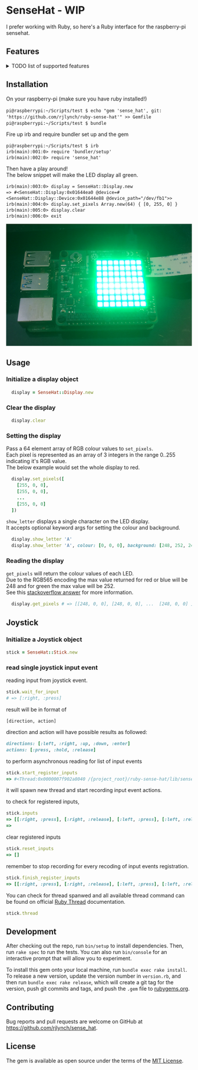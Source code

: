 # SenseHat - WIP
I prefer working with Ruby, so here's a Ruby interface for the raspberry-pi sensehat.

## Features
<details>
    <summary>TODO list of supported features</summary>
    
    ### Display
    [x] clear  
    [x] set pixels  
    [x] get pixels  
    [ ] set pixel  
    [ ] get pixel  
    [ ] rotation  
    [ ] flip_h  
    [ ] flip_v  
    [ ] load_image  
    [ ] show_message  
    [x] show_letter  
    
    ### Environment
    [ ] humidity  
    [ ] temp from humidity  
    [ ] pressure  
    [ ] temp from pressure  

    ### IMU Sensor
    [ ] compass  
    [ ] gyro  
    [ ] acceleration

    ### Inputs
    [x] Joystick
</details>

## Installation
On your raspberry-pi (make sure you have ruby installed!)

`pi@raspberrypi:~/Scripts/test $ echo "gem 'sense_hat', git: 'https://github.com/rjlynch/ruby-sense-hat'" >> Gemfile`  
`pi@raspberrypi:~/Scripts/test $ bundle`  

Fire up irb and require bundler set up and the gem

```
pi@raspberrypi:~/Scripts/test $ irb
irb(main):001:0> require 'bundler/setup'
irb(main):002:0> require 'sense_hat'
```

Then have a play around!  
The below snippet will make the LED display all green.
```
irb(main):003:0> display = SenseHat::Display.new
=> #<SenseHat::Display:0x01644ea0 @device=#<SenseHat::Display::Device:0x01644e88 @device_path="/dev/fb1">>
irb(main):004:0> display.set_pixels Array.new(64) { [0, 255, 0] }
irb(main):005:0> display.clear
irb(main):006:0> exit
```
![Demo](https://github.com/rjlynch/ruby-sense-hat/blob/master/images/example.png)

## Usage

### Initialize a display object

```ruby
  display = SenseHat::Display.new
```

### Clear the display

```ruby
  display.clear
```

### Setting the display
Pass a 64 element array of RGB colour values to `set_pixels`.  
Each pixel is represented as an array of 3 integers in the range 0..255 indicating it's RGB value.  
The below example would set the whole display to red.

```ruby
  display.set_pixels([
    [255, 0, 0],
    [255, 0, 0],
    ...
    [255, 0, 0]
  ])
```

`show_letter` displays a single character on the LED display.  
It accepts optional keyword args for setting the colour and background.

```ruby
  display.show_letter 'A'
  display.show_letter 'A', colour: [0, 0, 0], background: [248, 252, 248]
```

### Reading the display
`get_pixels` will return the colour values of each LED.  
Due to the RGB565 encoding the max value returned for red or blue will be 248
and for green the max value will be 252.  
See this [stackoverflow answer](https://stackoverflow.com/questions/25467682/rgb-565-why-6-bits-for-green-color)
for more information.

```ruby
  display.get_pixels # => [[248, 0, 0], [248, 0, 0], ...  [248, 0, 0] ]
```

## Joystick
### Initialize a Joystick object
```ruby
stick = SenseHat::Stick.new
```
### read single joystick input event
reading input from joystick event.
```ruby
stick.wait_for_input
# => [:right, :press]
```
result will be in format of
```
[direction, action]
```
direction and action will have possible results as followed:
```ruby
directions: [:left, :right, :up, :down, :enter]
actions: [:press, :hold, :release]
```
to perform asynchronous reading for list of input events 
```rb
stick.start_register_inputs
=> #<Thread:0x0000007f902a8040 /{project_root}/ruby-sense-hat/lib/sense_hat/stick.rb:49 run>
```
it will spawn new thread and start recording input event actions.

to check for registered inputs,
```rb
stick.inputs
=> [[:right, :press], [:right, :release], [:left, :press], [:left, :release]]
=> 
```
clear registered inputs
```rb
stick.reset_inputs
=> []
```
remember to stop recording for every recoding of input events registration.
```rb
stick.finish_register_inputs
=> [[:right, :press], [:right, :release], [:left, :press], [:left, :release], [:up, :press], [:up, :release]]
```
You can check for thread spanwed and all available thread command can be found on official [Ruby Thread](https://ruby-doc.org/3.2.2/Thread.html) documentation.
```rb
stick.thread
```

## Development

After checking out the repo, run `bin/setup` to install dependencies. Then, run `rake spec` to run the tests. You can also run `bin/console` for an interactive prompt that will allow you to experiment.

To install this gem onto your local machine, run `bundle exec rake install`. To release a new version, update the version number in `version.rb`, and then run `bundle exec rake release`, which will create a git tag for the version, push git commits and tags, and push the `.gem` file to [rubygems.org](https://rubygems.org).

## Contributing

Bug reports and pull requests are welcome on GitHub at https://github.com/rjlynch/sense_hat.

## License

The gem is available as open source under the terms of the [MIT License](https://opensource.org/licenses/MIT).
